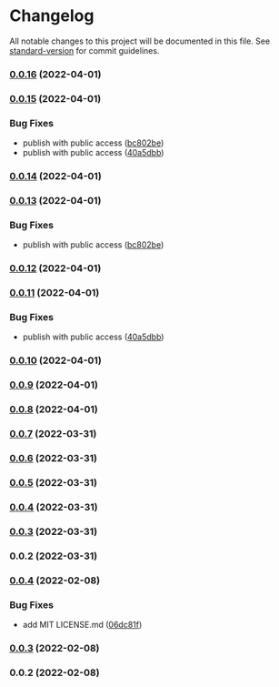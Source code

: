 # Changelog

All notable changes to this project will be documented in this file. See [standard-version](https://github.com/conventional-changelog/standard-version) for commit guidelines.

### [0.0.16](https://github.com/f3rno64/mdod/compare/v0.0.15...v0.0.16) (2022-04-01)

### [0.0.15](https://github.com/f3rno64/mdod/compare/v0.0.10...v0.0.15) (2022-04-01)


### Bug Fixes

* publish with public access ([bc802be](https://github.com/f3rno64/mdod/commit/bc802be3fa26368f0f02bc59c0ad1e32dd00eee8))
* publish with public access ([40a5dbb](https://github.com/f3rno64/mdod/commit/40a5dbb003d14d2a87efd6e98cbd541c631ad1a0))

### [0.0.14](https://github.com/f3rno64/mdod/compare/v0.0.13...v0.0.14) (2022-04-01)

### [0.0.13](https://github.com/f3rno64/mdod/compare/v0.0.12...v0.0.13) (2022-04-01)


### Bug Fixes

* publish with public access ([bc802be](https://github.com/f3rno64/mdod/commit/bc802be3fa26368f0f02bc59c0ad1e32dd00eee8))

### [0.0.12](https://github.com/f3rno64/mdod/compare/v0.0.11...v0.0.12) (2022-04-01)

### [0.0.11](https://github.com/f3rno64/mdod/compare/v0.0.10...v0.0.11) (2022-04-01)


### Bug Fixes

* publish with public access ([40a5dbb](https://github.com/f3rno64/mdod/commit/40a5dbb003d14d2a87efd6e98cbd541c631ad1a0))

### [0.0.10](https://github.com/f3rno64/mdod/compare/v0.0.9...v0.0.10) (2022-04-01)

### [0.0.9](https://github.com/f3rno64/mdod/compare/v0.0.7...v0.0.9) (2022-04-01)

### [0.0.8](https://github.com/f3rno64/mdod/compare/v0.0.7...v0.0.8) (2022-04-01)

### [0.0.7](https://github.com/f3rno64/mdod/compare/v0.0.6...v0.0.7) (2022-03-31)

### [0.0.6](https://github.com/f3rno64/mdod/compare/v0.0.5...v0.0.6) (2022-03-31)

### [0.0.5](https://github.com/f3rno64/mdod/compare/v0.0.4...v0.0.5) (2022-03-31)

### [0.0.4](https://github.com/f3rno64/mdod/compare/v0.0.3...v0.0.4) (2022-03-31)

### [0.0.3](https://github.com/f3rno64/mdod/compare/v0.0.2...v0.0.3) (2022-03-31)

### 0.0.2 (2022-03-31)

### [0.0.4](https://github.com/f3rno64/node-js-lib-template/compare/v0.0.3...v0.0.4) (2022-02-08)


### Bug Fixes

* add MIT LICENSE.md ([06dc81f](https://github.com/f3rno64/node-js-lib-template/commit/06dc81fb7d214973b053aaeadd482cc0ebe5f336))

### [0.0.3](https://github.com/f3rno64/node-js-lib-template/compare/v0.0.2...v0.0.3) (2022-02-08)

### 0.0.2 (2022-02-08)
